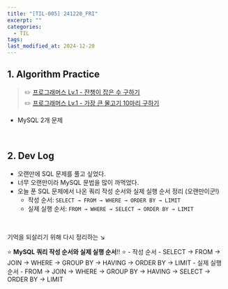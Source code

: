 ```yaml
---
title: "[TIL-005] 241220_FRI"
excerpt: ""
categories:
  - TIL
tags:
last_modified_at: 2024-12-20
---
```


## 1. Algorithm Practice

> ✏️ [프로그래머스 Lv.1 - 잔챙이 잡은 수 구하기](https://school.programmers.co.kr/learn/courses/30/lessons/293258)  
> ✏️ [프로그래머스 Lv.1 - 가장 큰 물고기 10마리 구하기](https://school.programmers.co.kr/learn/courses/30/lessons/298517)

- MySQL 2개 문제

<br>

## 2. Dev Log

- 오랜만에 SQL 문제를 풀고 싶었다.
- 너무 오랜만이라 MySQL 문법을 많이 까먹었다.
- 오늘 푼 SQL 문제에서 나온 쿼리 작성 순서와 실제 실행 순서 정리 (오랜만이군!)
  - 작성 순서: `SELECT → FROM → WHERE → ORDER BY → LIMIT`
  - 실제 실행 순서: `FROM → WHERE → SELECT → ORDER BY → LIMIT`

<br>

기억을 되살리기 위해 다시 정리하는 ↘

<div class="notice--info" markdown="1">
⭐ <b>MySQL 쿼리 작성 순서와 실제 실행 순서</b>!! ⭐
- 작성 순서
    - SELECT → FROM → JOIN → WHERE → GROUP BY → HAVING → ORDER BY → LIMIT
- 실제 실행 순서
    - FROM → JOIN → WHERE → GROUP BY → HAVING → SELECT → ORDER BY → LIMIT
</div>
